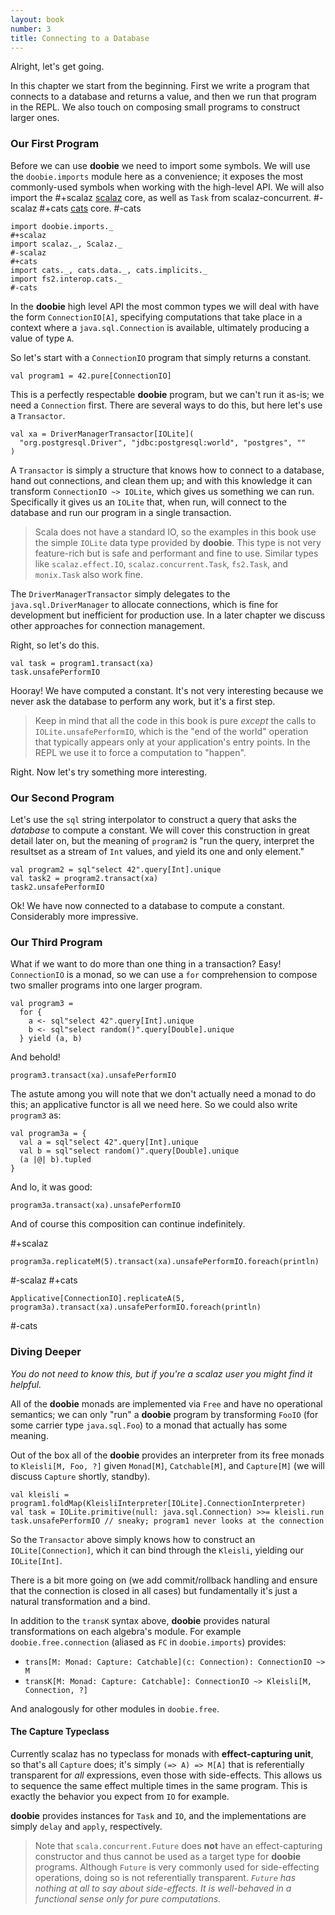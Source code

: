 ```yaml
---
layout: book
number: 3
title: Connecting to a Database
---
```


Alright, let's get going.

In this chapter we start from the beginning. First we write a program that connects to a database and returns a value, and then we run that program in the REPL. We also touch on composing small programs to construct larger ones.

### Our First Program

Before we can use **doobie** we need to import some symbols. We will use the `doobie.imports` module here as a convenience; it exposes the most commonly-used symbols when working with the high-level API. We will also import the
#+scalaz
[scalaz](https://github.com/scalaz/scalaz) core, as well as `Task` from scalaz-concurrent.
#-scalaz
#+cats
[cats](https://github.com/typelevel/cats) core.
#-cats

```tut:silent
import doobie.imports._
#+scalaz
import scalaz._, Scalaz._
#-scalaz
#+cats
import cats._, cats.data._, cats.implicits._
import fs2.interop.cats._
#-cats
```

In the **doobie** high level API the most common types we will deal with have the form `ConnectionIO[A]`, specifying computations that take place in a context where a `java.sql.Connection` is available, ultimately producing a value of type `A`.

So let's start with a `ConnectionIO` program that simply returns a constant.

```tut
val program1 = 42.pure[ConnectionIO]
```

This is a perfectly respectable **doobie** program, but we can't run it as-is; we need a `Connection` first. There are several ways to do this, but here let's use a `Transactor`.

```tut:silent
val xa = DriverManagerTransactor[IOLite](
  "org.postgresql.Driver", "jdbc:postgresql:world", "postgres", ""
)
```

A `Transactor` is simply a structure that knows how to connect to a database, hand out connections, and clean them up; and with this knowledge it can transform `ConnectionIO ~> IOLite`, which gives us something we can run. Specifically it gives us an `IOLite` that, when run, will connect to the database and run our program in a single transaction.

> Scala does not have a standard IO, so the examples in this book use the simple `IOLite` data type provided by **doobie**. This type is not very feature-rich but is safe and performant and fine to use. Similar types like `scalaz.effect.IO`, `scalaz.concurrent.Task`, `fs2.Task`, and `monix.Task` also work fine.

The `DriverManagerTransactor` simply delegates to the `java.sql.DriverManager` to allocate connections, which is fine for development but inefficient for production use. In a later chapter we discuss other approaches for connection management.

Right, so let's do this.

```tut
val task = program1.transact(xa)
task.unsafePerformIO
```

Hooray! We have computed a constant. It's not very interesting because we never ask the database to perform any work, but it's a first step.

> Keep in mind that all the code in this book is pure *except* the calls to `IOLite.unsafePerformIO`, which is the "end of the world" operation that typically appears only at your application's entry points. In the REPL we use it to force a computation to "happen".

Right. Now let's try something more interesting.

### Our Second Program

Let's use the `sql` string interpolator to construct a query that asks the *database* to compute a constant. We will cover this construction in great detail later on, but the meaning of `program2` is "run the query, interpret the resultset as a stream of `Int` values, and yield its one and only element."

```tut
val program2 = sql"select 42".query[Int].unique
val task2 = program2.transact(xa)
task2.unsafePerformIO
```

Ok! We have now connected to a database to compute a constant. Considerably more impressive.


### Our Third Program

What if we want to do more than one thing in a transaction? Easy! `ConnectionIO` is a monad, so we can use a `for` comprehension to compose two smaller programs into one larger program.

```tut:silent
val program3 =
  for {
    a <- sql"select 42".query[Int].unique
    b <- sql"select random()".query[Double].unique
  } yield (a, b)
```

And behold!

```tut
program3.transact(xa).unsafePerformIO
```

The astute among you will note that we don't actually need a monad to do this; an applicative functor is all we need here. So we could also write `program3` as:

```tut:silent
val program3a = {
  val a = sql"select 42".query[Int].unique
  val b = sql"select random()".query[Double].unique
  (a |@| b).tupled
}
```

And lo, it was good:

```tut
program3a.transact(xa).unsafePerformIO
```

And of course this composition can continue indefinitely.

#+scalaz
```tut
program3a.replicateM(5).transact(xa).unsafePerformIO.foreach(println)
```
#-scalaz
#+cats
```tut
Applicative[ConnectionIO].replicateA(5, program3a).transact(xa).unsafePerformIO.foreach(println)
```
#-cats

### Diving Deeper

*You do not need to know this, but if you're a scalaz user you might find it helpful.*

All of the **doobie** monads are implemented via `Free` and have no operational semantics; we can only "run" a **doobie** program by transforming `FooIO` (for some carrier type `java.sql.Foo`) to a monad that actually has some meaning.

Out of the box all of the **doobie** provides an interpreter from its free monads to `Kleisli[M, Foo, ?]` given `Monad[M]`, `Catchable[M]`, and `Capture[M]` (we will discuss `Capture` shortly, standby).

```tut
val kleisli = program1.foldMap(KleisliInterpreter[IOLite].ConnectionInterpreter)
val task = IOLite.primitive(null: java.sql.Connection) >>= kleisli.run
task.unsafePerformIO // sneaky; program1 never looks at the connection
```

So the `Transactor` above simply knows how to construct an `IOLite[Connection]`, which it can bind through the `Kleisli`, yielding our `IOLite[Int]`.

There is a bit more going on (we add commit/rollback handling and ensure that the connection is closed in all cases) but fundamentally it's just a natural transformation and a bind.

In addition to the `transK` syntax above, **doobie** provides natural transformations on each algebra's module. For example `doobie.free.connection` (aliased as `FC` in `doobie.imports`) provides:

- `trans[M: Monad: Capture: Catchable](c: Connection): ConnectionIO ~> M`
- `transK[M: Monad: Capture: Catchable]: ConnectionIO ~> Kleisli[M, Connection, ?]`

And analogously for other modules in `doobie.free`.


#### The Capture Typeclass

Currently scalaz has no typeclass for monads with **effect-capturing unit**, so that's all `Capture` does; it's simply `(=> A) => M[A]` that is referentially transparent for *all* expressions, even those with side-effects. This allows us to sequence the same effect multiple times in the same program. This is exactly the behavior you expect from `IO` for example.

**doobie** provides instances for `Task` and `IO`, and the implementations are simply `delay` and `apply`, respectively.

> Note that `scala.concurrent.Future` does **not** have an effect-capturing constructor and thus cannot be used as a target type for **doobie** programs. Although `Future` is very commonly used for side-effecting operations, doing so is not referentially transparent. *`Future` has nothing at all to say about side-effects. It is well-behaved in a functional sense only for pure computations.*
